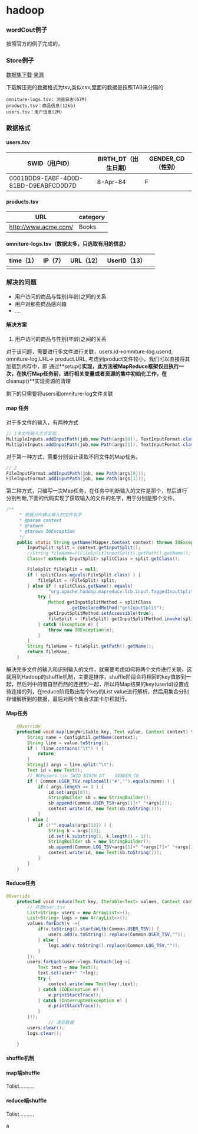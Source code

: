 # hadoop

### wordCout例子

按照官方的例子完成的，

### Store例子

[数据集下载](https://raw.githubusercontent.com/hortonworks/data-tutorials/master/tutorials/hdp/loading-and-querying-data-with-hadoop/assets/retail-store-logs-sample-data.zip)   [来源](https://hortonworks.com/tutorial/loading-and-querying-data-with-hadoop/)

下载解压完的数据格式为tsv,类似csv,里面的数据是按照TAB来分隔的

```
omniture-logs.tsv: 浏览日志(67M)
products.tsv：商品信息(12kb)
users.tsv：用户信息(2M)
```

### 数据格式

#### users.tsv

| SWID（用户ID）                       | BIRTH_DT（出生日期） | GENDER_CD（性别） |
| ------------------------------------ | -------------------- | ----------------- |
| 0001BDD9-EABF-4D0D-81BD-D9EABFCD0D7D | 8-Apr-84             | F                 |

#### products.tsv

| URL                  | category |
| -------------------- | -------- |
| http://www.acme.com/ | Books    |

#### omniture-logs.tsv（数据太多，只选取有用的信息）

| time（1） | IP（7） | URL（12） | UserID（13） |      |
| --------- | ------- | --------- | ------------ | ---- |
|           |         |           |              |      |

### 解决的问题

- 用户访问的商品与性别(年龄)之间的关系
- 用户对那些商品感兴趣
- ….

#### 解决方案

1. 用户访问的商品与性别(年龄)之间的关系

对于该问题，需要进行多文件进行关联，users.id->omniture-log.userid, omniture-log.URL-> product.URL,  考虑到product文件较小，我们可以直接将其加载到内存中，即 通过**setup()**实现，此方法被MapReduce框架仅且执行一次，在执行Map任务前，进行相关变量或者资源的集中初始化工作，在**cleanup()**实现资源的清理

剩下的只需要将users和omniture-log文件关联

#### map 任务

对于多文件的输入，有两种方式

```java
// 1多文件输入方式实现
MultipleInputs.addInputPath(job,new Path(args[0]), TextInputFormat.class,  	TextStoreMap.class);
MultipleInputs.addInputPath(job,new Path(args[1]), TextInputFormat.class, TextStoreMap.class);

```

对于第一种方式，需要分别设计读取不同文件的Map任务。

```java
// 2
FileInputFormat.addInputPath(job, new Path(args[0]));
FileInputFormat.addInputPath(job, new Path(args[1]));
```

第二种方式，只编写一次Map任务，在任务中判断输入的文件是那个，然后进行分别判断,下面的代码实现了获取输入的文件的名字，用于分别是那个文件。

```java
/**
     * 根据分片确认输入的文件名字
     * @param context
     * @return
     * @throws IOException
     */
    public static String getName(Mapper.Context context) throws IOException {
        InputSplit split = context.getInputSplit();
        //String fileName=((FileSplit)inputSplit).getPath().getName();
        Class<? extends InputSplit> splitClass = split.getClass();

        FileSplit fileSplit = null;
        if ( splitClass.equals(FileSplit.class) ) {
            fileSplit = (FileSplit) split;
        } else if ( splitClass.getName().equals(
                "org.apache.hadoop.mapreduce.lib.input.TaggedInputSplit") ) {
            try {
                Method getInputSplitMethod = splitClass
                        .getDeclaredMethod("getInputSplit");
                getInputSplitMethod.setAccessible(true);
                fileSplit = (FileSplit) getInputSplitMethod.invoke(split);
            } catch (Exception e) {
                throw new IOException(e);
            }
        }
        String fileName = fileSplit.getPath().getName();
        return fileName;
    }
```



解决完多文件的输入和识别输入的文件，就需要考虑如何将两个文件进行关联，这就用到Hadoop的shuffle机制，主要是排序，shuffle阶段会将相同的key值放到一起，然后列中的值自然而然的连接到一起，所以将Map结果的key(userId)设置成待连接的列，在reduce阶段取出每个key的List value进行解析，然后用集合分别存储解析到的数据，最后对两个集合求笛卡尔积就行。

#### Map任务

```java
    @Override
    protected void map(LongWritable key, Text value, Context context) throws IOException, InterruptedException {
        String name = ConfigUtil.getName(context);
        String line = value.toString();
        if ( !line.contains("\t") ) {
            return;
        }
        String[] args = line.split("\t");
        Text id = new Text();
        // 解析users.csv SWID	BIRTH_DT	GENDER_CD
        if ( Common.USER_TSV.replaceAll("#","").equals(name) ) {
            if ( args.length == 3 ) {
                id.set(args[0]);
                StringBuilder sb = new StringBuilder();
                sb.append(Common.USER_TSV+args[1]+" "+args[2]);
                context.write(id, new Text(sb.toString()));
            }
        } else {
            if (!"".equals(args[13]) ) {
                String k = args[13];
                id.set(k.substring(1, k.length() - 1));
                StringBuilder sb = new StringBuilder();
                sb.append(Common.LOG_TSV+args[1]+" "+args[7]+" "+args[12]+" ");
                context.write(id, new Text(sb.toString()));
            }
        }
    }

```

#### Reduce任务

```java
@Override
    protected void reduce(Text key, Iterable<Text> values, Context context) throws IOException, InterruptedException {
        // 存放User.tsv
        List<String> users = new ArrayList<>();
        List<String> logs = new ArrayList<>();
        values.forEach(v ->{
            if(v.toString().startsWith(Common.USER_TSV)) {
                users.add(v.toString().replace(Common.USER_TSV,""));
            } else {
                logs.add(v.toString().replace(Common.LOG_TSV,""));
            }
        });
        users.forEach(user->logs.forEach(log->{
            Text text = new Text();
            text.set(user+" "+log);
            try {
                context.write(new Text(key),text);
            } catch (IOException e) {
                e.printStackTrace();
            } catch (InterruptedException e) {
                e.printStackTrace();
            }
        }));
				// 清空数据
        users.clear();
        logs.clear();

    }
```





#### shuffle机制

#### map端shuffle

Tolist……….

#### reduce端shuffle

Tolist……….

a